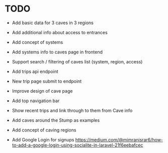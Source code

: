 # TODO

* Add basic data for 3 caves in 3 regions
* Add additional info about access to entrances
* Add concept of systems
* Add systems info to caves page in frontend
* Support search / filtering of caves list (system, region, access)

* Add trips api endpoint
* New trip page submit to endpoint

* Improve design of cave page

* Add top navigation bar

* Show recent trips and link through to them from Cave info

* Add caves around the Stump as examples

* Add concept of caving regions

* Add Google Login for signups https://medium.com/@mimranisrar6/how-to-add-a-google-login-using-socialite-in-laravel-21f6eebafcec